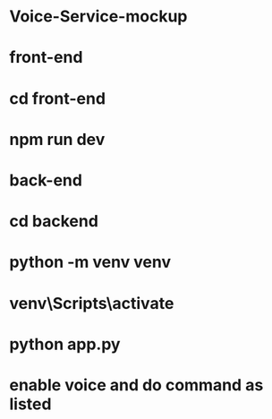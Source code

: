 # Voice-Service-mockup
# front-end
# cd front-end 
# npm run dev
#
# back-end
# cd backend
# python -m venv venv
# venv\Scripts\activate 
# 
# python app.py
#
# enable voice and do command as listed
#
#
#
#
#
#
#
